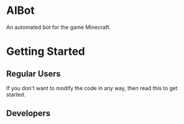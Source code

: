 # AIBot

An automated bot for the game Minecraft.

# Getting Started

## Regular Users

If you don't want to modify the code in any way, then read this to get started.


## Developers